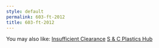 ```yaml
---
style: default
permalink: 603-ft-2012
title: 603-ft-2012
---
```

You may also like:
[Insufficient Clearance](http://scp-wiki.net/insufficient-clearance)
[S & C Plastics Hub](http://scp-wiki.net/the-s-c-plastics-hub)